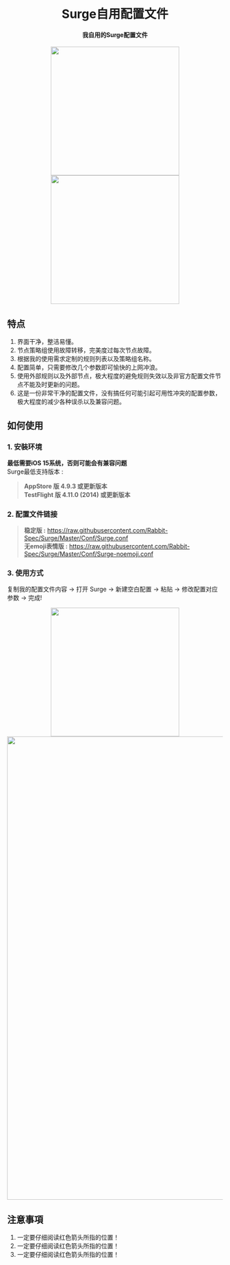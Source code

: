 <h1 align="center">Surge自用配置文件</h1>

<h4 align="center">我自用的Surge配置文件 </h4>

<p align="center">
<img src="https://raw.githubusercontent.com/Rabbit-Spec/Surge/Master/Conf/img/1.jpg" width="300"></img>
<img src="https://raw.githubusercontent.com/Rabbit-Spec/Surge/Master/Conf/img/2.jpg" width="300"></img>
</p>

## 特点
1. 界面干净，整洁易懂。
2. 节点策略组使用故障转移，完美度过每次节点故障。
3. 根据我的使用需求定制的规则列表以及策略组名称。
4. 配置简单，只需要修改几个参数即可愉快的上网冲浪。
5. 使用外部规则以及外部节点，极大程度的避免规则失效以及非官方配置文件节点不能及时更新的问题。
6. 这是一份非常干净的配置文件，没有搞任何可能引起可用性冲突的配置参数，极大程度的减少各种误杀以及兼容问题。

## 如何使用
### 1. 安裝环境
**最低需要iOS 15系统，否则可能会有兼容问题**<br>
Surge最低支持版本 :<br>
>**AppStore 版 4.9.3 或更新版本**<br>
>**TestFlight 版 4.11.0 (2014) 或更新版本**
### 2. 配置文件链接
> **稳定版 :** https://raw.githubusercontent.com/Rabbit-Spec/Surge/Master/Conf/Surge.conf<br>
> **无emoji表情版 :** https://raw.githubusercontent.com/Rabbit-Spec/Surge/Master/Conf/Surge-noemoji.conf<br>
### 3. 使用方式
复制我的配置文件内容 -> 打开 Surge -> 新建空白配置 -> 粘贴 -> 修改配置对应参数 -> 完成!

<p align="center">
<img src="https://raw.githubusercontent.com/Rabbit-Spec/Surge/Master/Conf/img/3.jpg" width="300"></img>
<img src="https://raw.githubusercontent.com/Rabbit-Spec/Surge/Master/Conf/img/4.jpg" width="1080"></img>
</p>

## 注意事項
1. 一定要仔细阅读红色箭头所指的位置！
2. 一定要仔细阅读红色箭头所指的位置！
3. 一定要仔细阅读红色箭头所指的位置！


